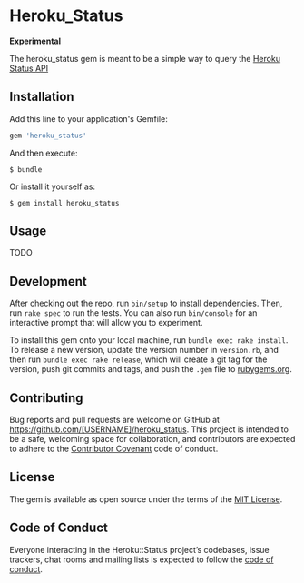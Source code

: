 # Heroku_Status
**Experimental**

The heroku_status gem is meant to be a simple way to query the [Heroku Status API](https://status.heroku.com/)

## Installation

Add this line to your application's Gemfile:

```ruby
gem 'heroku_status'
```

And then execute:

    $ bundle

Or install it yourself as:

    $ gem install heroku_status

## Usage

TODO

## Development

After checking out the repo, run `bin/setup` to install dependencies. Then, run `rake spec` to run the tests. You can also run `bin/console` for an interactive prompt that will allow you to experiment.

To install this gem onto your local machine, run `bundle exec rake install`. To release a new version, update the version number in `version.rb`, and then run `bundle exec rake release`, which will create a git tag for the version, push git commits and tags, and push the `.gem` file to [rubygems.org](https://rubygems.org).

## Contributing

Bug reports and pull requests are welcome on GitHub at https://github.com/[USERNAME]/heroku_status. This project is intended to be a safe, welcoming space for collaboration, and contributors are expected to adhere to the [Contributor Covenant](http://contributor-covenant.org) code of conduct.

## License

The gem is available as open source under the terms of the [MIT License](https://opensource.org/licenses/MIT).

## Code of Conduct

Everyone interacting in the Heroku::Status project’s codebases, issue trackers, chat rooms and mailing lists is expected to follow the [code of conduct](https://github.com/[USERNAME]/heroku_status/blob/master/CODE_OF_CONDUCT.md).

